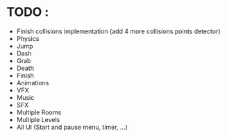 # TODO :
  - Finish collisions implementation (add 4 more collisions points detector)
  - Physics
  - Jump
  - Dash
  - Grab
  - Death
  - Finish
  - Animations
  - VFX
  - Music
  - SFX
  - Multiple Rooms
  - Multiple Levels
  - All UI (Start and pause menu, timer, ...)
